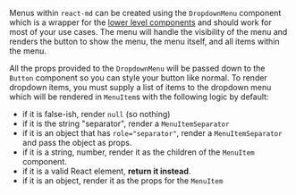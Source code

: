 Menus within `react-md` can be created using the `DropdownMenu` component which
is a wrapper for the [lower level components](#lower-level-components) and
should work for most of your use cases. The menu will handle the visibility of
the menu and renders the button to show the menu, the menu itself, and all items
within the menu.

All the props provided to the `DropdownMenu` will be passed down to the `Button`
component so you can style your button like normal. To render dropdown items,
you must supply a list of items to the dropdown menu which will be rendered in
`MenuItem`s with the following logic by default:

- if it is false-ish, render `null` (so nothing)
- if it is the string "separator", render a `MenuItemSeparator`
- if it is an object that has `role="separator"`, render a `MenuItemSeparator`
  and pass the object as props.
- if it is a string, number, render it as the children of the `MenuItem`
  component.
- if it is a valid React element, **return it instead**.
- if it is an object, render it as the props for the `MenuItem`
